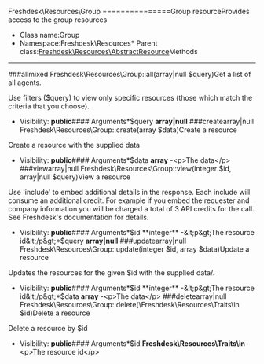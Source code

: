 Freshdesk\Resources\Group
===============Group resourceProvides access to the group resources
* Class name:Group
* Namespace:Freshdesk\Resources* Parent class:[Freshdesk\Resources\AbstractResource](Freshdesk-Resources-AbstractResource.md)Methods
-------
###allmixed Freshdesk\Resources\Group::all(array|null $query)Get a list of all agents.

Use filters ($query) to view only specific resources (those which match the criteria that you choose).

* Visibility: **public**#### Arguments*$query **array|null**
###createarray|null Freshdesk\Resources\Group::create(array $data)Create a resource

Create a resource with the supplied data

* Visibility: **public**#### Arguments*$data **array** -&lt;p&gt;The data&lt;/p&gt;
###viewarray|null Freshdesk\Resources\Group::view(integer $id, array|null $query)View a resource

Use 'include' to embed additional details in the response. Each include will consume an additional credit.
For example if you embed the requester and company information you will be charged a total of 3 API credits for the call.
See Freshdesk's documentation for details.

* Visibility: **public**#### Arguments*$id **integer** -&lt;p&gt;The resource id&lt;/p&gt;*$query **array|null**
###updatearray|null Freshdesk\Resources\Group::update(integer $id, array $data)Update a resource

Updates the resources for the given $id with the supplied data/.

* Visibility: **public**#### Arguments*$id **integer** -&lt;p&gt;The resource id&lt;/p&gt;*$data **array** -&lt;p&gt;The data&lt;/p&gt;
###deletearray|null Freshdesk\Resources\Group::delete(\Freshdesk\Resources\Traits\in $id)Delete a resource

Delete a resource by $id

* Visibility: **public**#### Arguments*$id **Freshdesk\Resources\Traits\in** -&lt;p&gt;The resource id&lt;/p&gt;